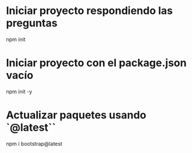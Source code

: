  # Iniciar proyecto respondiendo las preguntas
 npm init
  
 # Iniciar proyecto con el package.json vacío
 npm init -y

# Actualizar paquetes usando `@latest``
npm i bootstrap@latest
